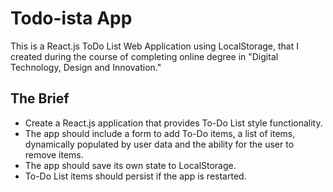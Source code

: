 # Todo-ista App

This is a React.js ToDo List Web Application using LocalStorage, that I created during the course of completing online degree in "Digital Technology, Design and Innovation."

## The Brief
- Create a React.js application that provides To-Do List style functionality.
- The app should include a form to add To-Do items, a list of items, dynamically populated by user data and the ability for the user to remove items.
- The app should save its own state to LocalStorage.
- To-Do List items should persist if the app is restarted.


